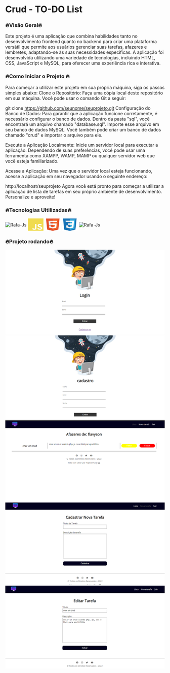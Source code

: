 # Crud - TO-DO List
<h3>🔥Visão Geral🔥</h3>
Este projeto é uma aplicação que combina habilidades tanto no desenvolvimento frontend quanto no backend para criar uma plataforma versátil que permite aos usuários gerenciar suas tarefas, afazeres e lembretes, adaptando-se às suas necessidades específicas. A aplicação foi desenvolvida utilizando uma variedade de tecnologias, incluindo HTML, CSS, JavaScript e MySQL, para oferecer uma experiência rica e interativa.

<h3>🔥Como Iniciar o Projeto 🔥</h3>

Para começar a utilizar este projeto em sua própria máquina, siga os passos simples abaixo:
Clone o Repositório: Faça uma cópia local deste repositório em sua máquina. Você pode usar o comando Git a seguir:

git clone https://github.com/seunome/seuprojeto.git
Configuração do Banco de Dados: Para garantir que a aplicação funcione corretamente, é necessário configurar o banco de dados. Dentro da pasta "sql", você encontrará um arquivo chamado "database.sql". Importe esse arquivo em seu banco de dados MySQL. Você também pode criar um banco de dados chamado "crud" e importar o arquivo para ele.

Execute a Aplicação Localmente: Inicie um servidor local para executar a aplicação. Dependendo de suas preferências, você pode usar uma ferramenta como XAMPP, WAMP, MAMP ou qualquer servidor web que você esteja familiarizado.

Acesse a Aplicação: Uma vez que o servidor local esteja funcionando, acesse a aplicação em seu navegador usando o seguinte endereço:

http://localhost/seuprojeto
Agora você está pronto para começar a utilizar a aplicação de lista de tarefas em seu próprio ambiente de desenvolvimento. Personalize e aproveite!

<h3>🔥Tecnologias Ultilizadas🔥</h3>

  <img align="center" alt="Rafa-Js" height="40" width="50" src="https://cdn.jsdelivr.net/gh/devicons/devicon/icons/php/php-original.svg" />
    <img align="center" alt="Rafa-Js" height="40" width="50" src="https://raw.githubusercontent.com/devicons/devicon/master/icons/javascript/javascript-plain.svg">   
  <img align="center" alt="Rafa-HTML" height="40" width="50" src="https://raw.githubusercontent.com/devicons/devicon/master/icons/html5/html5-original.svg">
  <img align="center" alt="Rafa-CSS" height="40" width="50" src="https://raw.githubusercontent.com/devicons/devicon/master/icons/css3/css3-original.svg">
    <img align="center" alt="Rafa-Js" height="40" width="50" src="https://cdn.jsdelivr.net/gh/devicons/devicon/icons/mysql/mysql-original-wordmark.svg" />


<h3>🔥Projeto rodando🔥</h3>

![flavyss](https://github.com/flavyss/Crud_TO-DO_List/blob/main/photos/f1.png) 
![flavyss](https://github.com/flavyss/Crud_TO-DO_List/blob/main/photos/f2.png)
![flavyss](https://github.com/flavyss/Crud_TO-DO_List/blob/main/photos/f3.png)
![flavyss](https://github.com/flavyss/Crud_TO-DO_List/blob/main/photos/f4.png)
![flavyss](https://github.com/flavyss/Crud_TO-DO_List/blob/main/photos/f5.png)
